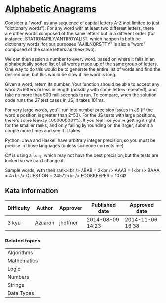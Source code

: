 
<h1><a href="https://www.codewars.com/kata/53e57dada0cb0400ba000688">Alphabetic Anagrams</a></h1>
<p>
Consider a &quot;word&quot; as any sequence of capital letters A-Z (not limited to just &quot;dictionary words&quot;). For any word with at least two different letters, there are other words composed of the same letters but in a different order (for instance, STATIONARILY/ANTIROYALIST, which happen to both be dictionary words; for our purposes &quot;AAIILNORSTTY&quot; is also a &quot;word&quot; composed of the same letters as these two).

We can then assign a number to every word, based on where it falls in an alphabetically sorted list of all words made up of the same group of letters. One way to do this would be to generate the entire list of words and find the desired one, but this would be slow if the word is long.

Given a word, return its number. Your function should be able to accept any word 25 letters or less in length (possibly with some letters repeated), and take no more than 500 milliseconds to run. To compare, when the solution code runs the 27 test cases in JS, it takes 101ms.

For very large words, you'll run into number precision issues in JS (if the word's position is greater than 2^53). For the JS tests with large positions, there's some leeway (.000000001%). If you feel like you're getting it right for the smaller ranks, and only failing by rounding on the larger, submit a couple more times and see if it takes.

Python, Java and Haskell have arbitrary integer precision, so you must be precise in those languages (unless someone corrects me).

C# is using a `long`, which may not have the best precision, but the tests are locked so we can't change it.

Sample words, with their rank:&lt;br /&gt;
ABAB = 2&lt;br /&gt;
AAAB = 1&lt;br /&gt;
BAAA = 4&lt;br /&gt;
QUESTION = 24572&lt;br /&gt;
BOOKKEEPER = 10743

</p>
<h2>Kata information</h2>
<table>
  <thead>
    <tr>
      <th>Difficulty</th>
      <th>Author</th>
      <th>Approver</th>
      <th>Published date</th>
      <th>Approved date</th>
    </tr>
  </thead>
  <tbody>
    <tr>
      <td>3 kyu</td>
      <td> <a href="https://www.codewars.com/users/Azuaron">Azuaron</a></td>
      <td> <a href="https://www.codewars.com/users/jhoffner">jhoffner</a></td>
      <td>2014-08-09 14:23</td>
      <td>2014-11-06 16:38</td>
    </tr>
  </tbody>
</table>
<h3>Related topics</h3>
<table>
  <tbody></tbody>
  <tr>
    <td>Algorithms</td>
  </tr>
  <tr>
    <td>Mathematics</td>
  </tr>
  <tr>
    <td>Logic</td>
  </tr>
  <tr>
    <td>Numbers</td>
  </tr>
  <tr>
    <td>Strings</td>
  </tr>
  <tr>
    <td>Data Types</td>
  </tr>
</table>